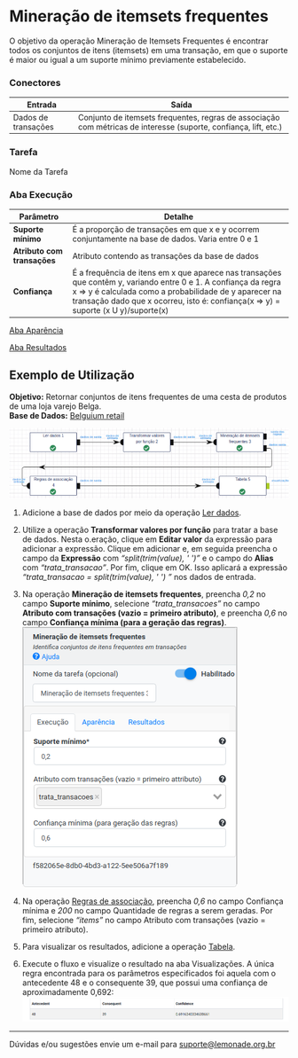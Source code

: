 # Mineração de itemsets frequentes

O objetivo da operação Mineração de Itemsets Frequentes é encontrar todos os conjuntos de itens (itemsets) em uma transação, em que o suporte é maior ou igual a um suporte mínimo previamente estabelecido.

### Conectores
| Entrada | Saída |
| --- | --- |
| Dados de transações | Conjunto de itemsets frequentes, regras de associação com métricas de interesse (suporte, confiança, lift, etc.) |

### Tarefa
Nome da Tarefa

### Aba Execução
| Parâmetro | Detalhe |
| --- | --- |
| **Suporte mínimo** | É a proporção de transações em que x e y ocorrem conjuntamente na base de dados. Varia entre 0 e 1 |
| **Atributo com transações** | Atributo contendo as transações da base de dados |
| **Confiança** | É a frequência de itens em x que aparece nas transações que contêm y, variando entre 0 e 1. A confiança da regra x => y é calculada como a probabilidade de y aparecer na transação dado que x ocorreu, isto é: confiança(x => y) = suporte (x U y)/suporte(x) |

[Aba Aparência][1]

[Aba Resultados][2]

## Exemplo de Utilização
**Objetivo:** Retornar conjuntos de itens frequentes de uma cesta de produtos de uma loja varejo Belga.\
**Base de Dados:** [Belguium retail][3]

![Fluxo de trabalho - Ler dados](/docs/img/spark/aprendizado_de_maquina/associacao_mineracao_de_itemsets_frequentes/image1.png)

1. Adicione a base de dados por meio da operação [Ler dados][4].

2) Utilize a operação **Transformar valores por função** para tratar a base de dados. Nesta o.eração, clique em **Editar valor** da expressão para adicionar a expressão. Clique em adicionar e, em seguida preencha o campo da **Expressão** com *“split(trim(value), ' ')”* e o campo do **Alias** com *“trata_transacao”*. Por fim, clique em OK. Isso aplicará a expressão *“trata_transacao = split(trim(value), ' ') ”* nos dados de entrada.

3. Na operação **Mineração de itemsets frequentes**, preencha *0,2* no campo **Suporte mínimo**, selecione *“trata_transacoes”* no campo **Atributo com transações (vazio = primeiro atributo)**, e preencha *0,6* no campo **Confiança mínima (para a geração das regras)**.\
![Formulário Mineração de itemsets frequentes](/docs/img/spark/aprendizado_de_maquina/associacao_mineracao_de_itemsets_frequentes/image3.png)

4. Na operação [Regras de associação][5], preencha *0,6* no campo Confiança mínima e *200* no campo Quantidade de regras a serem geradas. Por fim, selecione *“items”* no campo Atributo com transações (vazio = primeiro atributo).

5. Para visualizar os resultados, adicione a operação [Tabela][6].

6. Execute o fluxo e visualize o resultado na aba Visualizações. A única regra encontrada para os parâmetros especificados foi aquela com o antecedente 48 e o consequente 39, que possui uma confiança de aproximadamente 0,692:\
![Resultado](/docs/img/spark/aprendizado_de_maquina/associacao_mineracao_de_itemsets_frequentes/image2.png)

---
Dúvidas e/ou sugestões envie um e-mail para suporte@lemonade.org.br

[Link na propria pagina]: #link-vem-pra-ca
[1]: /pt-br/
[2]: /pt-br/
[3]: /pt-br/
[4]: /pt-br/
[5]: /pt-br/
[6]: /pt-br/